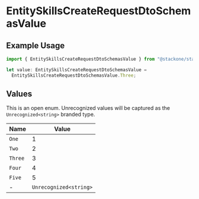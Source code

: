 # EntitySkillsCreateRequestDtoSchemasValue

## Example Usage

```typescript
import { EntitySkillsCreateRequestDtoSchemasValue } from "@stackone/stackone-client-ts/sdk/models/shared";

let value: EntitySkillsCreateRequestDtoSchemasValue =
  EntitySkillsCreateRequestDtoSchemasValue.Three;
```

## Values

This is an open enum. Unrecognized values will be captured as the `Unrecognized<string>` branded type.

| Name                   | Value                  |
| ---------------------- | ---------------------- |
| `One`                  | 1                      |
| `Two`                  | 2                      |
| `Three`                | 3                      |
| `Four`                 | 4                      |
| `Five`                 | 5                      |
| -                      | `Unrecognized<string>` |